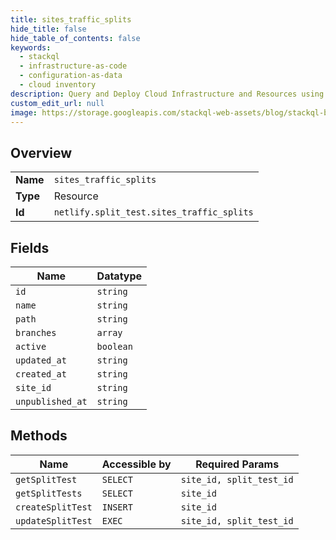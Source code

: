 ```yaml
---
title: sites_traffic_splits
hide_title: false
hide_table_of_contents: false
keywords:
  - stackql
  - infrastructure-as-code
  - configuration-as-data
  - cloud inventory
description: Query and Deploy Cloud Infrastructure and Resources using SQL
custom_edit_url: null
image: https://storage.googleapis.com/stackql-web-assets/blog/stackql-blog-post-featured-image.png
---
```

  
    

## Overview
<table><tbody>
<tr><td><b>Name</b></td><td><code>sites_traffic_splits</code></td></tr>
<tr><td><b>Type</b></td><td>Resource</td></tr>
<tr><td><b>Id</b></td><td><code>netlify.split_test.sites_traffic_splits</code></td></tr>
</tbody></table>

## Fields
| Name | Datatype |
| ---- | -------- |
| `id` | `string` |
| `name` | `string` |
| `path` | `string` |
| `branches` | `array` |
| `active` | `boolean` |
| `updated_at` | `string` |
| `created_at` | `string` |
| `site_id` | `string` |
| `unpublished_at` | `string` |
## Methods
| Name | Accessible by | Required Params |
| ---- | ------------- | --------------- |
| `getSplitTest` | `SELECT` | `site_id, split_test_id` |
| `getSplitTests` | `SELECT` | `site_id` |
| `createSplitTest` | `INSERT` | `site_id` |
| `updateSplitTest` | `EXEC` | `site_id, split_test_id` |
